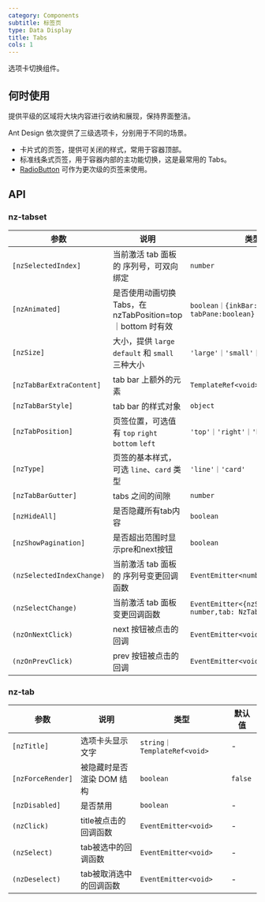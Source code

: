```yaml
---
category: Components
subtitle: 标签页
type: Data Display
title: Tabs
cols: 1
---
```


选项卡切换组件。

## 何时使用

提供平级的区域将大块内容进行收纳和展现，保持界面整洁。

Ant Design 依次提供了三级选项卡，分别用于不同的场景。

- 卡片式的页签，提供可关闭的样式，常用于容器顶部。
- 标准线条式页签，用于容器内部的主功能切换，这是最常用的 Tabs。
- [RadioButton](/components/radio/zh/#components-radio-demo-radiobutton) 可作为更次级的页签来使用。

## API

### nz-tabset

| 参数 | 说明 | 类型 | 默认值 |
| --- | --- | --- | --- |
| `[nzSelectedIndex]` | 当前激活 tab 面板的 序列号，可双向绑定 | `number` | - |
| `[nzAnimated]` | 是否使用动画切换 Tabs，在 nzTabPosition=top｜bottom 时有效 | `boolean｜{inkBar:boolean, tabPane:boolean}` | `true`, 当 `type="card"` 时为 `false` |
| `[nzSize]` | 大小，提供 `large` `default` 和 `small` 三种大小 | `'large'｜'small'｜'default'` | `'default'` |
| `[nzTabBarExtraContent]` | tab bar 上额外的元素 | `TemplateRef<void>` | - |
| `[nzTabBarStyle]` | tab bar 的样式对象 | `object` | - |
| `[nzTabPosition]` | 页签位置，可选值有 `top` `right` `bottom` `left` | `'top'｜'right'｜'bottom'｜'left'` | `'top'` |
| `[nzType]` | 页签的基本样式，可选 `line`、`card` 类型 | `'line'｜'card'` | `'line'` |
| `[nzTabBarGutter]` | tabs 之间的间隙 | `number` | - |
| `[nzHideAll]` | 是否隐藏所有tab内容 | `boolean` | `false` |
| `[nzShowPagination]` | 是否超出范围时显示pre和next按钮 | `boolean` | `true` |
| `(nzSelectedIndexChange)` | 当前激活 tab 面板的 序列号变更回调函数 | `EventEmitter<number>` | - |
| `(nzSelectChange)` | 当前激活 tab 面板变更回调函数 | `EventEmitter<{nzSelectedIndex: number,tab: NzTabComponent}>` | - |
| `(nzOnNextClick)` | next 按钮被点击的回调 | `EventEmitter<void>` | - |
| `(nzOnPrevClick)` | prev 按钮被点击的回调 | `EventEmitter<void>` | - |

### nz-tab

| 参数 | 说明 | 类型 | 默认值 |
| --- | --- | --- | --- |
| `[nzTitle]` | 选项卡头显示文字 | `string｜TemplateRef<void>` | - |
| `[nzForceRender]` | 被隐藏时是否渲染 DOM 结构 | `boolean` | `false` |
| `[nzDisabled]` | 是否禁用 | `boolean` | - |
| `(nzClick)` | title被点击的回调函数 | `EventEmitter<void>` | - |
| `(nzSelect)` | tab被选中的回调函数 | `EventEmitter<void>` | - |
| `(nzDeselect)` | tab被取消选中的回调函数 | `EventEmitter<void>` | - |
